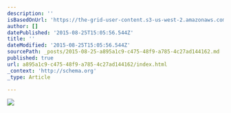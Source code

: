 ```yaml
---
description: ''
isBasedOnUrl: 'https://the-grid-user-content.s3-us-west-2.amazonaws.com/2d32d08a-00d9-4c87-a57b-079fa45ce446.jpg'
author: []
datePublished: '2015-08-25T15:05:56.544Z'
title: ''
dateModified: '2015-08-25T15:05:56.544Z'
sourcePath: _posts/2015-08-25-a895a1c9-c475-48f9-a785-4c27ad144162.md
published: true
url: a895a1c9-c475-48f9-a785-4c27ad144162/index.html
_context: 'http://schema.org'
_type: Article

---
```

![](https://the-grid-user-content.s3-us-west-2.amazonaws.com/2d32d08a-00d9-4c87-a57b-079fa45ce446.jpg)